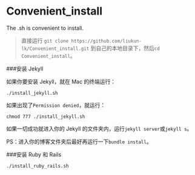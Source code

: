 # Convenient_install

The .sh is convenient to install.



>直接运行 `git clone https://github.com/liukun-lk/Convenient_install.git` 到自己的本地目录下，然后`cd Convenient_install`。



###安装 Jekyll

如果你要安装 Jekyll，就在 Mac 的终端运行：

```
./install_jekyll.sh
```

如果出现了`Permission denied`，就运行：

```
chmod 777 ./install_jekyll.sh
```

如果一切成功就进入你的 Jekyll 的文件夹内，运行`jekyll server`或`jekyll s`。

PS：进入你的博客文件夹后最好再运行一下`bundle install`。



###安装 Ruby 和 Rails

```
./install_ruby_rails.sh
```



